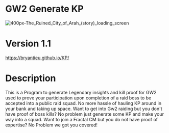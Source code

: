 # GW2 Generate KP

![400px-The_Ruined_City_of_Arah_(story)_loading_screen](https://user-images.githubusercontent.com/57275830/179501597-dac3d971-c48e-4d3c-a157-6a7f9259a702.jpg)

# Version 1.1
https://bryantieu.github.io/KP/

# Description
This is a Program to generate Legendary insights and kill proof for GW2 used to prove your participation upon completion of a raid boss to be accepted into a public raid squad. No more hassle of hauling KP around in your bank and taking up space. Want to get into Gw2 raiding but you don't have proof of boss kills? No problem just generate some KP and make your way into a squad. Want to join a Fractal CM but you do not have proof of expertise? No Problem we got you covered!
